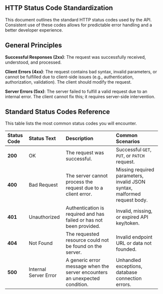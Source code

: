 ## HTTP Status Code Standardization
This document outlines the standard HTTP status codes used by the API. Consistent use of these codes allows for predictable error handling and a better developer experience.

## General Principles
**Successful Responses (2xx)**: The request was successfully received, understood, and processed.

**Client Errors (4xx)**: The request contains bad syntax, invalid parameters, or cannot be fulfilled due to client-side issues (e.g., authentication, authorization, validation). The client should modify the request.

**Server Errors (5xx)**: The server failed to fulfill a valid request due to an internal error. The client cannot fix this; it requires server-side intervention.

## Standard Status Codes Reference
This table lists the most common status codes you will encounter.

| Status Code | Status Text | Description | Common Scenarios |
| :---------- | :---------- | :---------- | :--------------- |
| **200** | OK | The request was successful. | Successful `GET`, `PUT`, or `PATCH` request. |
| **400** | Bad Request | The server cannot process the request due to a client error. | Missing required parameters, invalid JSON syntax, malformed request body. |
| **401** | Unauthorized | Authentication is required and has failed or has not been provided. | Invalid, missing, or expired API key/token. |
| **404** | Not Found | The requested resource could not be found on the server. | Invalid endpoint URL or data not founded. |
| **500** | Internal Server Error | A generic error message when the server encounters an unexpected condition. | Unhandled exceptions, database connection errors. |
